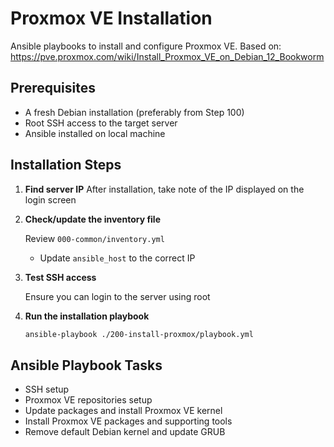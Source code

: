# Proxmox VE Installation

Ansible playbooks to install and configure Proxmox VE.
Based on: https://pve.proxmox.com/wiki/Install_Proxmox_VE_on_Debian_12_Bookworm

## Prerequisites

- A fresh Debian installation (preferably from Step 100)
- Root SSH access to the target server
- Ansible installed on local machine

## Installation Steps

1. **Find server IP**
   After installation, take note of the IP displayed on the login screen

1. **Check/update the inventory file**

   Review `000-common/inventory.yml`
   - Update `ansible_host` to the correct IP

1. **Test SSH access**

   Ensure you can login to the server using root

1. **Run the installation playbook**

   ```bash
   ansible-playbook ./200-install-proxmox/playbook.yml
   ```

## Ansible Playbook Tasks

- SSH setup
- Proxmox VE repositories setup
- Update packages and install Proxmox VE kernel
- Install Proxmox VE packages and supporting tools
- Remove default Debian kernel and update GRUB